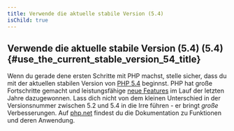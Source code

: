 ```yaml
---
title: Verwende die aktuelle stabile Version (5.4)
isChild: true
---
```


## Verwende die aktuelle stabile Version (5.4) (5.4) {#use_the_current_stable_version_54_title}

Wenn du gerade dene ersten Schritte mit PHP machst, stelle sicher, dass du mit der aktuellen stabilen Version von [PHP 5.4][php-release] beginnst. PHP hat große Fortschritte gemacht und leistungsfähige [neue Features](#language_highlights) im Lauf der letzten Jahre dazugewonnen. Lass dich nicht von dem kleinen Unterschied in der Versionsnummer zwischen 5.2 und 5.4 in die Irre führen - er bringt _große_ Verbesserungen. Auf [php.net][php-docs] findest du die Dokumentation zu Funktionen und deren Anwendung.

[php-release]: http://www.php.net/downloads.php
[php-docs]: http://www.php.net/manual/en/
